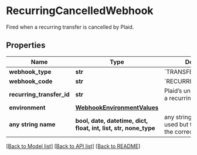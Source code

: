 # RecurringCancelledWebhook

Fired when a recurring transfer is cancelled by Plaid.

## Properties
Name | Type | Description | Notes
------------ | ------------- | ------------- | -------------
**webhook_type** | **str** | &#x60;TRANSFER&#x60; | 
**webhook_code** | **str** | &#x60;RECURRING_CANCELLED&#x60; | 
**recurring_transfer_id** | **str** | Plaid’s unique identifier for a recurring transfer. | 
**environment** | [**WebhookEnvironmentValues**](WebhookEnvironmentValues.md) |  | 
**any string name** | **bool, date, datetime, dict, float, int, list, str, none_type** | any string name can be used but the value must be the correct type | [optional]

[[Back to Model list]](../README.md#documentation-for-models) [[Back to API list]](../README.md#documentation-for-api-endpoints) [[Back to README]](../README.md)


